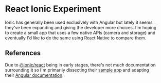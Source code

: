 # React Ionic Experiment

Ionic has generally been used exclusively with Angular but lately it seems
they've been expanding and giving the developer more choices. I'm hoping to
create a small app that uses a few native APIs (camera and storage) and
eventually I'd like to do the same using React Native to compare them.

## References

Due to [@ionic/react](https://www.npmjs.com/package/@ionic/react)
being in early stages, there's not much documentation surrounding
it so I'm primarily dissecting their
[sample app](https://github.com/ionic-team/ionic-react-conference-app) and
adapting their [Angular documentation](https://ionicframework.com/docs/components).

